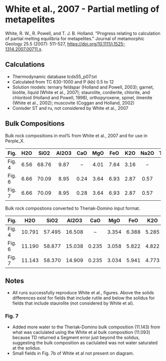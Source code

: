 # White et al., 2007 - Partial metling of metapelites

White, R. W., R. Powell, and T. J. B. Holland. "Progress relating to calculation of partial melting equilibria for metapelites." Journal of metamorphic Geology 25.5 (2007): 511-527, https://doi.org/10.1111/j.1525-1314.2007.00711.x.

## Calculations

- Thermodynamic database tcds55_p07.txt
- Calculated from TC 630-1000 and P (kb) 0.5 to 12
- Solution models: ternary feldspar (Holland and Powell, 2003); garnet, biotite, liquid (White et al., 2007); staurolite, cordierite, chlorite, and chloritoid (Holland and Powell, 1998), orthopyroxene, spinel, ilmenite (White et al., 2002); muscovite (Coggan and Holland, 2002)
- Conisder ST and ru, not considered by White et al., 2007

## Bulk Compositions

Bulk rock compositions in mol% from White et al., 2007 and for use in Perple_X.

|Fig. | H2O | SiO2 | Al2O3 | CaO | MgO | FeO | K2O | Na2O | TiO2 | O |
|:----|:---:|:---:|:---:|:---:|:---:|:---:|:---:|:---:|:---:|:---:|
|Fig. 4 | 6.56 | 68.76 | 9.87 | – | 4.01 | 7.64 | 3.16| – | – | – |
|Fig. 6 | 6.66 | 70.09 | 8.95 | 0.24 | 3.64 | 6.93 | 2.87 | 0.57 | – | – |
|Fig. 7 | 6.66 | 70.09 | 8.95 |0.28 | 3.64 | 6.93 | 2.87 | 0.57 | – | – |

Bulk rock compostions converted to Theriak-Domino input format.

|Fig. | H2O | SiO2 | Al2O3 | CaO | MgO | FeO | K2O | Na2O | TiO2 | O |
|:----|:---:|:---:|:---:|:---:|:---:|:---:|:---:|:---:|:---:|:---:|
|Fig. 4 | 10.791 | 57.495 | 16.508 | – | 3.354 | 6.388 | 5.285| – | – | – |
|Fig. 6 | 11.190| 58.877 | 15.038 | 0.235 | 3.058| 5.822 | 4.822 | 0.958 | – | – |
|Fig. 7 | 11.143 | 58.370 | 14.909 |0.235 | 3.034 | 5.941 | 4.773 | 0.941 | 0.535 | 0.168 |


## Notes

- All runs successfully reproduce White et al., figures. Above the solids differences exist for fields that include rutile and below the solidus for fields that include staurolite (not considered by White et al).

### Fig. 7

- Added more water to the Theriak-Domino bulk composition (11.143) from what was caclulated using the White et al bulk composition (11.093) because TD returned a Segment error just beyond the solidus, suggesting the bulk composition as caclulated was not water saturated at the solidus.
- Small fields in Fig. 7b of White et al not present on diagram.
